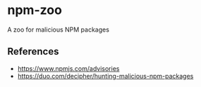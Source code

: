 # npm-zoo
A zoo for malicious NPM packages

## References
* https://www.npmjs.com/advisories
* https://duo.com/decipher/hunting-malicious-npm-packages

